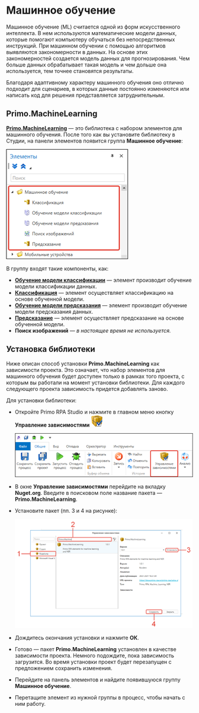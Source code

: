 # Машинное обучение

Машинное обучение (ML) считается одной из форм искусственного интеллекта. В нем используются математические модели данных, которые помогают компьютеру обучаться без непосредственных инструкций. При машинном обучении с помощью алгоритмов выявляются закономерности в данных. На основе этих закономерностей создается модель данных для прогнозирования. Чем больше данных обрабатывает такая модель и чем дольше она используется, тем точнее становятся результаты. 

Благодаря адаптивному характеру машинного обучения оно отлично подходит для сценариев, в которых данные постоянно изменяются или написать код для решения представляется затруднительным.

## Primo.MachineLearning

[**Primo.MachineLearning**](https://www.nuget.org/packages/Primo.MachineLearning/) — это библиотека с набором элементов для машинного обучения. После того как вы установите библиотеку в Студии, на панели элементов появится группа **Машинное обучение**:

![](<../../../.gitbook/assets1/items-Primo.MachineLearning.png>)

В группу входят такие компоненты, как:
* [**Обучение модели классификации**](https://docs.primo-rpa.ru/primo-rpa/g_elements/el_extra/els_machine_learning/el_classification_study) — элемент производит обучение модели классификации данных.
* [**Классификация**](https://docs.primo-rpa.ru/primo-rpa/g_elements/el_extra/els_machine_learning/el_classification) — элемент осуществляет классификацию на основе обученной модели.
* [**Обучение модели предсказания**](https://docs.primo-rpa.ru/primo-rpa/g_elements/el_extra/els_machine_learning/el_prediction_study) — элемент производит обучение модели предсказания данных.
* [**Предсказание**](https://docs.primo-rpa.ru/primo-rpa/g_elements/el_extra/els_machine_learning/el_prediction) — элемент осуществляет предсказание на основе обученной модели.
* **Поиск изображений** — *в настоящее время не используется.*


## Установка библиотеки 

Ниже описан способ установки **Primo.MachineLearning** как зависимости проекта. Это означает, что набор элементов для машинного обучения будет доступен только в рамках того проекта, с которым вы работали на момент установки библиотеки. Для каждого следующего проекта зависимость придется добавлять заново.

Для установки библиотеки:

* Откройте Primo RPA Studio и нажмите в главном меню кнопку **Управление зависимостями** <img src="../../../.gitbook/assets/managePackages32.png" alt="" data-size="line">

   ![](<../../../.gitbook/assets1/управление зависимостями.png>)

* В окне **Управление зависимостями** перейдите на вкладку **Nuget.org**. Введите в поисковом поле название пакета — **Primo.MachineLearning**.
* Установите пакет (пп. 3 и 4 на рисунке):

  ![](<../../../.gitbook/assets1/install-Primo.MachineLearning.png>)

* Дождитесь окончания установки и нажмите **ОК**.
* Готово — пакет **Primo.MachineLearning** установлен в качестве зависимости проекта. Немного подождите, пока зависимость загрузится. Во время установки проект будет перезапущен с предложением сохранить изменения.
* Перейдите на панель элементов и найдите появившуюся группу **Машинное обучение**.
* Перетащите элемент из нужной группы в процесс, чтобы начать с ним работу.


